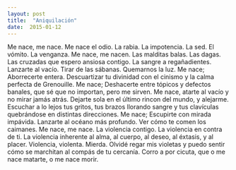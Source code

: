 ```yaml
---
layout: post
title:  "Aniquilación"
date:  2015-01-12
---
```


Me nace, me nace. Me nace el odio. La rabia. La impotencia. La sed. El vómito. La venganza. Me nace, me nacen. Las malditas balas. Las dagas. Las cruzadas que espero ansiosa contigo. La sangre a regañadientes. Lanzarte al vacío. Tirar de las sábanas. Quemarnos la luz. Me nace; Aborrecerte entera. Descuartizar tu divinidad con el cinismo y la calma perfecta de Grenouille. Me nace; Deshacerte entre tópicos y defectos banales, que sé que no importan, pero me sirven. Me nace, atarte al vacío y no mirar jamás atrás. Dejarte sola en el último rincon del mundo, y alejarme. Escuchar a lo lejos tus gritos, tus brazos llorando sangre y tus clavículas quebrándose en distintas direcciones. Me nace; Escupirte con mirada impávida. Lanzarte al océano más profundo. Ver cómo te comen los caimanes. Me nace, me nace. La violencia contigo. La violencia en contra de ti. La violencia inherente al alma, al cuerpo, al deseo, al éxtasis, y al placer. Violencia, violenta. Mierda. Olvidé regar mis violetas y puedo sentir cómo se marchitan al compás de tu cercanía. Corro a por cicuta, que o me nace matarte, o me nace morir.